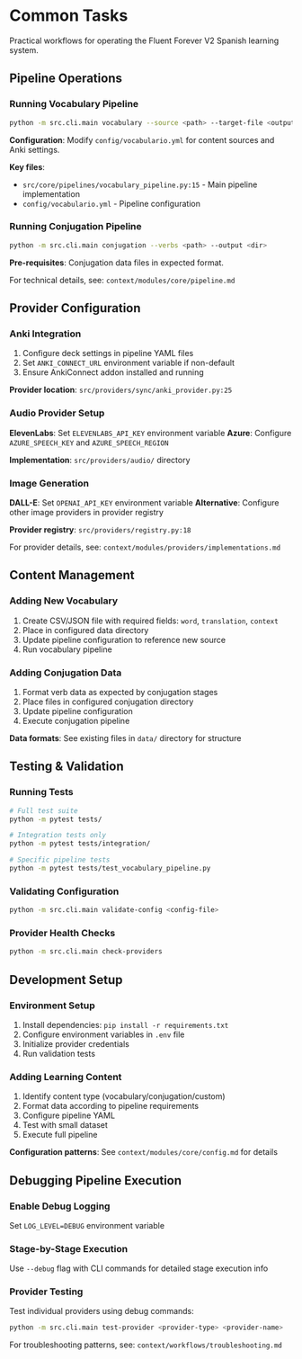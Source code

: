 # Common Tasks

Practical workflows for operating the Fluent Forever V2 Spanish learning system.

## Pipeline Operations

### Running Vocabulary Pipeline
```bash
python -m src.cli.main vocabulary --source <path> --target-file <output>
```

**Configuration**: Modify `config/vocabulario.yml` for content sources and Anki settings.

**Key files**:
- `src/core/pipelines/vocabulary_pipeline.py:15` - Main pipeline implementation
- `config/vocabulario.yml` - Pipeline configuration

### Running Conjugation Pipeline
```bash
python -m src.cli.main conjugation --verbs <path> --output <dir>
```

**Pre-requisites**: Conjugation data files in expected format.

For technical details, see: `context/modules/core/pipeline.md`

## Provider Configuration

### Anki Integration
1. Configure deck settings in pipeline YAML files
2. Set `ANKI_CONNECT_URL` environment variable if non-default
3. Ensure AnkiConnect addon installed and running

**Provider location**: `src/providers/sync/anki_provider.py:25`

### Audio Provider Setup
**ElevenLabs**: Set `ELEVENLABS_API_KEY` environment variable
**Azure**: Configure `AZURE_SPEECH_KEY` and `AZURE_SPEECH_REGION`

**Implementation**: `src/providers/audio/` directory

### Image Generation
**DALL-E**: Set `OPENAI_API_KEY` environment variable
**Alternative**: Configure other image providers in provider registry

**Provider registry**: `src/providers/registry.py:18`

For provider details, see: `context/modules/providers/implementations.md`

## Content Management

### Adding New Vocabulary
1. Create CSV/JSON file with required fields: `word`, `translation`, `context`
2. Place in configured data directory
3. Update pipeline configuration to reference new source
4. Run vocabulary pipeline

### Adding Conjugation Data
1. Format verb data as expected by conjugation stages
2. Place files in configured conjugation directory
3. Update pipeline configuration
4. Execute conjugation pipeline

**Data formats**: See existing files in `data/` directory for structure

## Testing & Validation

### Running Tests
```bash
# Full test suite
python -m pytest tests/

# Integration tests only
python -m pytest tests/integration/

# Specific pipeline tests
python -m pytest tests/test_vocabulary_pipeline.py
```

### Validating Configuration
```bash
python -m src.cli.main validate-config <config-file>
```

### Provider Health Checks
```bash
python -m src.cli.main check-providers
```

## Development Setup

### Environment Setup
1. Install dependencies: `pip install -r requirements.txt`
2. Configure environment variables in `.env` file
3. Initialize provider credentials
4. Run validation tests

### Adding Learning Content
1. Identify content type (vocabulary/conjugation/custom)
2. Format data according to pipeline requirements
3. Configure pipeline YAML
4. Test with small dataset
5. Execute full pipeline

**Configuration patterns**: See `context/modules/core/config.md` for details

## Debugging Pipeline Execution

### Enable Debug Logging
Set `LOG_LEVEL=DEBUG` environment variable

### Stage-by-Stage Execution
Use `--debug` flag with CLI commands for detailed stage execution info

### Provider Testing
Test individual providers using debug commands:
```bash
python -m src.cli.main test-provider <provider-type> <provider-name>
```

For troubleshooting patterns, see: `context/workflows/troubleshooting.md`

